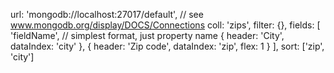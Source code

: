 url: 'mongodb://localhost:27017/default', // see www.mongodb.org/display/DOCS/Connections
coll: 'zips',
filter: {},
fields: [
   'fieldName', // simplest format, just property name
   { header: 'City', dataIndex: 'city' },
   { header: 'Zip code', dataIndex: 'zip', flex: 1 }
],
sort: ['zip', 'city']
